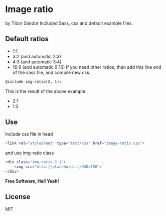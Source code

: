 # Image ratio
by Tibor Sándor
Included Sass, css and default example files.
## Default ratios
- 1:1
- 3:2 (and automatic 2:3)
- 4:3 (and automatic 3:4)
- 16:9 (and automatic 9:16)
If you need other ratios, then add this line end of the sass file, and compile new css:
```sh
@include img-ratio(2, 1);
```
This is the result of the above example:
- 2:1
- 1:2
## Use
Include css file in head
```sh
<link rel="stylesheet" type="text/css" href="image-ratio.css">
```
and use img-ratio class
```sh
<div class="img-ratio-2-1">
    <img src="http://placehold.it/350x150">
</div>
```
**Free Software, Hell Yeah!**
## License
MIT
